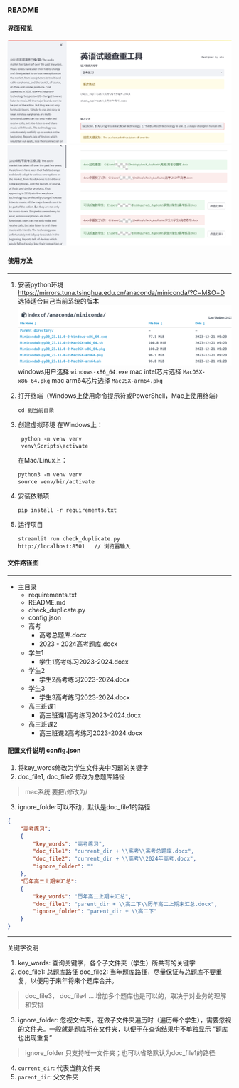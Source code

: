 
### README

#### 界面预览
![prevview1](<CleanShot 2023-12-28 at 09.06.32@2x.png>)
![preview2](<CleanShot 2023-12-28 at 09.06.49@2x_副本.png>)
#### 使用方法
---
1. 安装python环境
https://mirrors.tuna.tsinghua.edu.cn/anaconda/miniconda/?C=M&O=D
选择适合自己当前系统的版本
![清华大学镜像](<CleanShot 2023-12-26 at 11.36.57.png>)
windows用户选择 ``windows-x86_64.exe``
mac intel芯片选择 ``MacOSX-x86_64.pkg``
mac arm64芯片选择 ``MacOSX-arm64.pkg``


2. 打开终端（Windows上使用命令提示符或PowerShell，Mac上使用终端）
   ```shell
   cd 到当前目录
   ```

3. 创建虚拟环境
   在Windows上：
   ```shell
    python -m venv venv
    venv\Scripts\activate
   ```

    在Mac/Linux上：
    ```shell
    python3 -m venv venv
    source venv/bin/activate
    ```
  
  4. 安装依赖项
     ```shell
     pip install -r requirements.txt
     ```
  5. 运行项目
     ```shell
     streamlit run check_duplicate.py
     http://localhost:8501   // 浏览器输入
     ```
#### 文件路径图
----
- 主目录
  - requirements.txt
  - README.md
  - check_duplicate.py
  - config.json
  - 高考
    - 高考总题库.docx
    - 2023 - 2024高考题库.docx
  - 学生1
    - 学生1高考练习2023-2024.docx
  - 学生2
    - 学生2高考练习2023-2024.docx
  - 学生3
    - 学生3高考练习2023-2024.docx
  - 高三班课1
    - 高三班课1高考练习2023-2024.docx
  - 高三班课2
    - 高三班课2高考练习2023-2024.docx

#### 配置文件说明 config.json
1. 将key_words修改为学生文件夹中习题的关键字
2. doc_file1, doc_file2 修改为总题库路径
  > mac系统 要把\\修改为/
3. ignore_folder可以不动，默认是doc_file1的路径
```json
{
    "高考练习": 
    {
        "key_words": "高考练习",
        "doc_file1": "current_dir + \\高考\\高考总题库.docx",
        "doc_file2": "current_dir + \\高考\\2024年高考.docx",
        "ignore_folder": ""
    },
    "历年高二上期末汇总": 
    {
        "key_words": "历年高二上期末汇总",
        "doc_file1": "parent_dir + \\高二下\\历年高二上期末汇总.docx",
        "ignore_folder": "parent_dir + \\高二下"
    }
}
```
----
关键字说明
1. key_words: 查询关键字，各个子文件夹（学生）所共有的关键字
2. doc_file1: 总题库路径
doc_file2: 当年题库路径，尽量保证与总题库不要重复，以便用于来年将来个题库合并。
> doc_file3， doc_file4 ... 增加多个题库也是可以的，取决于对业务的理解和安排

3. ignore_folder: 忽视文件夹，在做子文件夹遍历时（遍历每个学生），需要忽视的文件夹。一般就是题库所在文件夹，以便于在查询结果中不单独显示 “题库也出现重复”
> ignore_folder 只支持唯一文件夹；也可以省略默认为doc_file1的路径

4. ``current_dir``: 代表当前文件夹
5. ``parent_dir``: 父文件夹